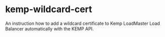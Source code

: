 # kemp-wildcard-cert
An instruction how to add a wildcard certificate to Kemp LoadMaster Load Balancer automatically with the KEMP API.

